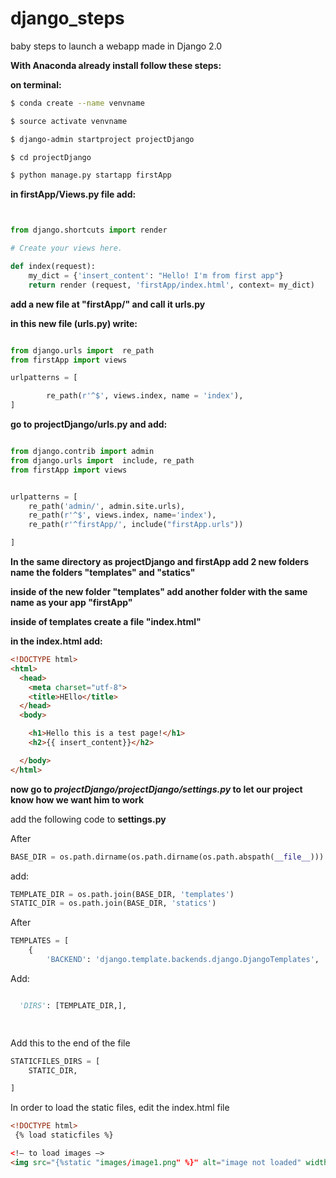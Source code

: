 # django_steps

baby steps to launch a webapp made in Django 2.0

**With Anaconda already install follow these steps:**

**on terminal:**
```sh
$ conda create --name venvname

$ source activate venvname

$ django-admin startproject projectDjango

$ cd projectDjango

$ python manage.py startapp firstApp

```

 **in firstApp/Views.py file add:**


 ```python


 from django.shortcuts import render

 # Create your views here.

 def index(request):
     my_dict = {'insert_content': "Hello! I'm from first app"}
     return render (request, 'firstApp/index.html', context= my_dict)

```

**add a new file at "firstApp/" and call it urls.py**

**in this new file (urls.py) write:**

```python

from django.urls import  re_path
from firstApp import views

urlpatterns = [

        re_path(r'^$', views.index, name = 'index'),
]


```
**go to projectDjango/urls.py and add:**

```python

from django.contrib import admin
from django.urls import  include, re_path
from firstApp import views


urlpatterns = [
    re_path('admin/', admin.site.urls),
    re_path(r'^$', views.index, name='index'),
    re_path(r'^firstApp/', include("firstApp.urls"))

]

```

**In the same directory as projectDjango and firstApp add 2 new folders**
**name the folders "templates" and "statics"**

**inside of the new folder "templates" add another folder with the same name as your app "firstApp"**

**inside of templates create a file "index.html"**

**in the index.html add:**

```html
<!DOCTYPE html>
<html>
  <head>
    <meta charset="utf-8">
    <title>HEllo</title>
  </head>
  <body>

    <h1>Hello this is a test page!</h1>
    <h2>{{ insert_content}}</h2>

  </body>
</html>

```

**now go to *projectDjango/projectDjango/settings.py* to let our project know how we want him to work**

add the following code to **settings.py**

After
```python
BASE_DIR = os.path.dirname(os.path.dirname(os.path.abspath(__file__)))

```

add:

```python
TEMPLATE_DIR = os.path.join(BASE_DIR, 'templates')
STATIC_DIR = os.path.join(BASE_DIR, 'statics')
```

After
```python
TEMPLATES = [
    {
        'BACKEND': 'django.template.backends.django.DjangoTemplates',        

```

Add:

```python

  'DIRS': [TEMPLATE_DIR,],

 
```

Add this to the end of the file


```python
STATICFILES_DIRS = [
    STATIC_DIR,

]

```



In order to load the static files, edit the index.html file

```html
<!DOCTYPE html>
 {% load staticfiles %}

<!— to load images —>
<img src="{%static "images/image1.png" %}" alt="image not loaded" width="200" height="200"/>

```
